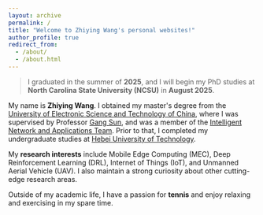 ```yaml
---
layout: archive
permalink: /
title: "Welcome to Zhiying Wang's personal websites!"
author_profile: true
redirect_from: 
  - /about/
  - /about.html
---
```


> I graduated in the summer of **2025**, and I will begin my PhD studies at **North Carolina State University (NCSU)** in **August 2025**.

My name is **Zhiying Wang**. I obtained my master's degree from the [University of Electronic Science and Technology of China](https://en.uestc.edu.cn/), where I was supervised by Professor [Gang Sun](https://scholar.google.com/citations?hl=en&user=aUPwLyYAAAAJ&view_op=list_works&sortby=pubdate), and was a member of the [Intelligent Network and Applications Team](https://www.sice.uestc.edu.cn/kxyj/kytd/wlgcx/zhwljyytd.htm#). Prior to that, I completed my undergraduate studies at [Hebei University of Technology](https://eweb.hebut.edu.cn/).

My **research interests** include Mobile Edge Computing (MEC), Deep Reinforcement Learning (DRL), Internet of Things (IoT), and Unmanned Aerial Vehicle (UAV). I also maintain a strong curiosity about other cutting-edge research areas.

Outside of my academic life, I have a passion for **tennis** and enjoy relaxing and exercising in my spare time.
